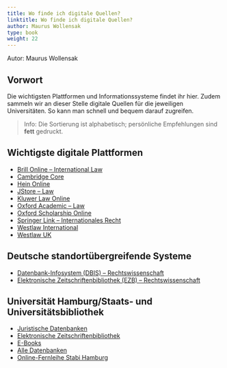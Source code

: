 ```yaml
---
title: Wo finde ich digitale Quellen?
linktitle: Wo finde ich digitale Quellen?
author: Maurus Wollensak
type: book
weight: 22
---
```


Autor: Maurus Wollensak

## Vorwort

Die wichtigsten Plattformen und Informationssysteme findet ihr hier. Zudem sammeln wir an dieser Stelle digitale Quellen für die jeweiligen Universitäten. So kann man schnell und bequem darauf zugreifen.

> Info: Die Sortierung ist alphabetisch; persönliche Empfehlungen sind **fett** gedruckt.

## Wichtigste digitale Plattformen

* [Brill Online – International Law](https://brill.com/subject/LIL)
* [Cambridge Core](https://www.cambridge.org/core)
* [Hein Online](https://home.heinonline.org)
* [JStore – Law](https://www.jstor.org/subject/law)
* [Kluwer Law Online](https://kluwerlawonline.com)
* [Oxford Academic – Law](https://academic.oup.com/journals/pages/law)
* [Oxford Scholarship Online](https://oxford.universitypressscholarship.com)
* [Springer Link – Internationales Recht](https://www.springer.com/de/jura/internationales-recht)
* [Westlaw International](http://www.westlawinternational.com)
* [Westlaw UK](https://legalsolutions.thomsonreuters.co.uk/en/products-services/westlaw-uk.html)

## Deutsche standortübergreifende Systeme

* [Datenbank-Infosystem (DBIS) – Rechtswissenschaft](https://rzblx10.uni-regensburg.de/dbinfo/dbliste.php?bib_id=alle&colors=3&ocolors=40&lett=f&gebiete=15)
* [Elektronische Zeitschriftenbibliothek (EZB) – Rechtswissenschaft](http://rzblx1.uni-regensburg.de/ezeit/fl.phtml?bibid=AAAAA&colors=7&lang=de&notation=P)

## Universität Hamburg/Staats- und Universitätsbibliothek

* [Juristische Datenbanken](https://www.jura.uni-hamburg.de/die-fakultaet/zbr/medien-und-recherche/elektronische-medien/juristische-datenbanken.html)
* [Elektronische Zeitschriftenbibliothek](https://www.sub.uni-hamburg.de/en/recherche/elektronische-zeitschriftenbibliothek.html)
* [E-Books](https://www.sub.uni-hamburg.de/en/recherche/e-books.html)
* [Alle Datenbanken](https://www.sub.uni-hamburg.de/de/nc/recherche/datenbank-informationssystem.html)
* [Online-Fernleihe Stabi Hamburg](https://www.sub.uni-hamburg.de/en/service/leihen-liefern/fernleihe-dokumentlieferung/online-fernleihe.html)